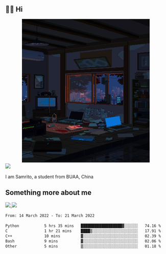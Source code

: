 ## 👋🏻 Hi

<div align="center">
<img alt="GIF" src="https://github.com/xiangsam/xiangsam/blob/271390e4ab50820a4594e3cb94b7ffaa6293de72/0_0EUAvTumWsRa2k6F.gif" width=400 height=450/>
</div>

<a href="https://github.com/xiangsam">
  <img src="https://komarev.com/ghpvc/?username=xiangsam&style=flat-square" />
</a>

I am Samrito, a student from BUAA, China


## Something more about me
<a href="https://github.com/xiangsam">
  <img src="https://github-readme-stats.vercel.app/api?username=xiangsam&show_icons=true&hide_border=true" />
</a>


<a href="https://github.com/xiangsam">
  <img src="https://github-readme-stats.vercel.app/api/top-langs/?username=xiangsam&layout=compact" />
</a>

<!--START_SECTION:waka-->

```text
From: 14 March 2022 - To: 21 March 2022

Python           5 hrs 35 mins   ██████████████████▓░░░░░░   74.16 %
C                1 hr 21 mins    ████▒░░░░░░░░░░░░░░░░░░░░   17.91 %
C++              10 mins         ▓░░░░░░░░░░░░░░░░░░░░░░░░   02.39 %
Bash             9 mins          ▓░░░░░░░░░░░░░░░░░░░░░░░░   02.06 %
Other            5 mins          ▒░░░░░░░░░░░░░░░░░░░░░░░░   01.18 %
```

<!--END_SECTION:waka-->

<!---
xiangsam/xiangsam is a ✨ special ✨ repository because its `README.md` (this file) appears on your GitHub profile.
You can click the Preview link to take a look at your changes.
--->
